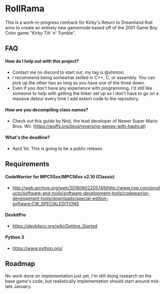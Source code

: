 # RollRama
This is a work-in-progress romhack for Kirby's Return to Dreamland that aims to create an entirely new gamemode based off of the 2001 Game Boy Color game "Kirby Tilt 'n' Tumble".

## FAQ

#### How do I help out with this project?
* Contact me on discord to start out, my tag is @shinton.
* I recommend being somewhat skilled in C++, C, or assembly. You can pick up the other two as long as you have one of the three down.
* Even if you don't have any experience with programming, I'd still like someone to help with getting the linker set up so I don't have to go on a massive detour every time I add extern code to the repository.

#### How are you decompiling class names?
* Check out this guide by Ninji, the lead developer of Newer Super Mario Bros. Wii. (https://wuffs.org/blog/reversing-games-with-hashcat)

#### What's the deadline?
* April 1st. This is going to be a public release.

## Requirements

#### CodeWarrior for MPC55xx/MPC56xx v2.10 (Classic)
* http://web.archive.org/web/20160602205749/http://www.nxp.com/products/software-and-tools/software-development-tools/codewarrior-development-tools/downloads/special-edition-software:CW_SPECIALEDITIONS

#### DevkitPro
* https://devkitpro.org/wiki/Getting_Started

#### Python 3
* https://www.python.org/

## Roadmap
No work done on implementation just yet, I'm still doing research on the base game's code, but realistically implementation should start around mid-late January.